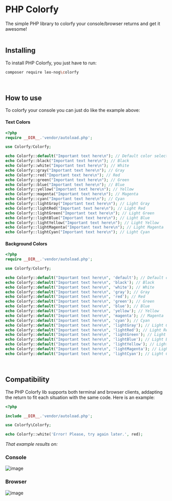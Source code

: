 # PHP Colorfy 

The simple PHP library to colorfy your console/browser returns and get it awesome!
<br><br>
## Installing

To install PHP Colorfy, you just have to run: 
```sh
composer require leo-nog\colorfy
```
<br>

## How to use

To colorfy your console you can just do like the example above:

#### Text Colors
```php
<?php
require __DIR__.'vendor/autoload.php';

use Colorfy/Colorfy;

echo Colorfy::default("Important text here\n"); // Default color selected on terminal (or black if displaying on browser)
echo Colorfy::black("Important text here\n"); // Black
echo Colorfy::white("Important text here\n"); // White
echo Colorfy::gray("Important text here\n"); // Gray
echo Colorfy::red("Important text here\n"); // Red
echo Colorfy::green("Important text here\n"); // Green
echo Colorfy::blue("Important text here\n"); // Blue
echo Colorfy::yellow("Important text here\n"); // Yellow
echo Colorfy::magenta("Important text here\n"); // Magenta
echo Colorfy::cyan("Important text here\n"); // Cyan
echo Colorfy::lightGray("Important text here\n"); // Light Gray
echo Colorfy::lightRed("Important text here\n"); // Light Red
echo Colorfy::lightGreen("Important text here\n"); // Light Green
echo Colorfy::lightBlue("Important text here\n"); // Light Blue
echo Colorfy::lightYellow("Important text here\n"); // Light Yellow
echo Colorfy::lightMagenta("Important text here\n"); // Light Magenta
echo Colorfy::lightCyan("Important text here\n"); // Light Cyan
```

#### Background Colors
```php
<?php
require __DIR__.'vendor/autoload.php';

use Colorfy/Colorfy;

echo Colorfy::default("Important text here\n", 'default'); // Default color selected on terminal (or white if displaying on browser)
echo Colorfy::default("Important text here\n", 'black'); // Black
echo Colorfy::default("Important text here\n", 'white'); // White
echo Colorfy::default("Important text here\n", 'gray'); // Gray
echo Colorfy::default("Important text here\n", 'red'); // Red
echo Colorfy::default("Important text here\n", 'green'); // Green
echo Colorfy::default("Important text here\n", 'blue'); // Blue
echo Colorfy::default("Important text here\n", 'yellow'); // Yellow
echo Colorfy::default("Important text here\n", 'magenta'); // Magenta
echo Colorfy::default("Important text here\n", 'cyan'); // Cyan
echo Colorfy::default("Important text here\n", 'lightGray'); // Light Gray
echo Colorfy::default("Important text here\n", 'lightRed'); // Light Red
echo Colorfy::default("Important text here\n", 'lightGreen'); // Light Green
echo Colorfy::default("Important text here\n", 'lightBlue'); // Light Blue
echo Colorfy::default("Important text here\n", 'lightYellow'); // Light Yellow
echo Colorfy::default("Important text here\n", 'lightMagenta'); // Light Magenta
echo Colorfy::default("Important text here\n", 'lightCyan'); // Light Cyan
```
<br>

## Compatibility

The PHP Colorfy lib supports both terminal and browser clients, addapting the return to fit each situation with the same code.
Here is an example:
```php
<?php

include __DIR__.'vendor/autoload.php';

use Colorfy\Colorfy;

echo Colorfy::white('Error! Please, try again later.', red);
```
<em>That example results on:<br></em>
### Console
![image](https://github.com/leo-nog/Colorfy/assets/82295691/4d886d8a-f1f0-4d03-a0c6-b9539a601a24)


### Browser
![image](https://github.com/leo-nog/Colorfy/assets/82295691/c10a247c-64e1-4ce4-9a77-debe099368b9)

